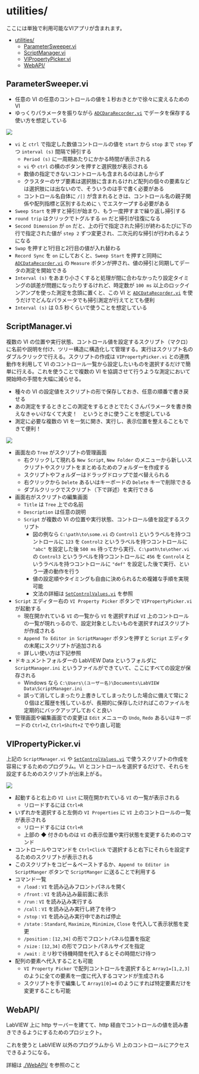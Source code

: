 utilities/
==

ここには単独で利用可能なVIアプリが含まれます。

- [utilities/](#utilities)
  - [ParameterSweeper.vi](#parametersweepervi)
  - [ScriptManager.vi](#scriptmanagervi)
  - [VIPropertyPicker.vi](#vipropertypickervi)
  - [WebAPI/](#webapi)

ParameterSweeper.vi
--

- 任意の VI の任意のコントロールの値を１秒おきとかで徐々に変えるための VI
- ゆっくりパラメータを振りながら [`ADCDaraRecorder.vi`](../hardware/#adcdatarecordervi--adc-の電圧値を記録するアプリ) でデータを保存する使い方を想定している

![](image4md/panel-ParameterSweeper.png)

- `vi` と `ctrl` で指定した数値コントロールの値を `start` から `stop` まで `step` ずつ `interval (s)` 間隔で掃引する
  - `Period (s)` に一周期あたりにかかる時間が表示される
  - `vi` や `ctrl` の横のボタンを押すと選択肢が表示される
  - 数値の指定できないコントロールも含まれるのはあしからず
  - クラスターのサブ要素は選択肢に含まれるけれど配列の個々の要素などは選択肢には出ないので、そういうのは手で書く必要がある
  - コントロール名自体に `/[]` が含まれるときは、コントロール名の親子関係や配列指標と区別するために `\` でエスケープする必要がある
- `Sweep Start` を押すと掃引が始まり、もう一度押すまで繰り返し掃引する
- `round trip` はクリックでトグルする `on` だと掃引が往復になる
- `Second Dimension` が `on` だと、上の行で指定された掃引が終わるたびに下の行で指定された値が `step 2` ずつ変更され、二次元的な掃引が行われるようになる
- `Swap` を押すと1行目と2行目の値が入れ替わる
- `Record Sync` を `on` にしておくと、`Sweep Start` を押すと同時に [`ADCDataRecorder.vi`](../hardware/#adcdatarecordervi--adc-の電圧値を記録するアプリ) の `Measure` ボタンが押され、値の掃引と同期してデータの測定を開始できる
- `Interval (s)` をあまり小さくすると処理が間に合わなかったり設定タイミングの誤差が問題になったりするけれど、時定数が `100 ms` 以上のロックインアンプを使った測定を念頭に置くと、この VI と [`ADCDataRecorder.vi`](../hardware/#adcdatarecordervi--adc-の電圧値を記録するアプリ) を使うだけでどんなパラメータでも掃引測定が行えてとても便利
- `Interval (s)` は 0.5 秒くらいで使うことを想定している

ScriptManager.vi
--

複数の VI の位置や実行状態、コントロール値を設定するスクリプト（マクロ）に名前や説明を付け、ツリー構造に構造化して管理する。実行はスクリプト名のダブルクリックで行える。スクリプトの作成は `VIPropertyPicker.vi` との連携動作を利用して VI のコントロール一覧から設定したいものを選択するだけで簡単に行える。これを使うことで複数の VI を協調させて行うような測定において開始時の手間を大幅に減らせる。

- 種々の VI の設定値をスクリプトの形で保存しておき、任意の順番で書き戻せる
- あの測定をするときとこの測定をするときとでたくさんパラメータを書き換えなきゃいけなくて大変！　というときに使うことを想定している
- 測定に必要な複数の VI を一気に開き、実行し、表示位置を整えることもできて便利！


![](image4md/panel-ScriptManager.png)

- 画面左の `Tree` がスクリプトの管理画面
  - 右クリックして現れる `New Script`, `New Folder` のメニューから新しいスクリプトやスクリプトをまとめるためのフォルダーを作成する
  - スクリプトやフォルダーはドラッグドロップで並べ替えられる
  - 右クリックから `Delete` あるいはキーボードの `Delete` キーで削除できる
  - ダブルクリックでスクリプト（下で詳述）を実行できる
- 画面右がスクリプトの編集画面
  - `Title` は `Tree` 上での名前
  - `Description` は任意の説明
  - `Script` が複数の VI の位置や実行状態、コントロール値を設定するスクリプト
    - 図の例なら `C:\path\to\some.vi` の `Control1` というラベルを持つコントロールに `123` を `Control2` というラベルを持つコントロールに `"abc"` を設定した後 `500 ms` 待ってから実行、`C:\path\to\other.vi` の `Control3` というラベルを持つコントロールに `456` を `Control4` というラベルを持つコントロールに `"def"` を設定した後で実行、という一連の動作を行う
    - 値の設定順やタイミングも自由に決められるため複雑な手順を実現可能
    - 文法の詳細は [`SetControlValues.vi`](../lib/SetGetControlValue/#setcontrolvaluesvi) を参照
- `Script` エディター右の `VI Property Picker` ボタンで `VIPropertyPicker.vi` が起動する
  - 現在開かれている `VI` の一覧から `VI` を選択すれば `VI` 上のコントロールの一覧が現れっるので、設定対象としたいものを選択すればスクリプトが作成される
  - `Append To Editor in ScriptManager` ボタンを押すと `Script` エディタの末尾にスクリプトが追加される
  - 詳しい使い方は下記参照
- ドキュメントフォルダーの LabVIEW Data というフォルダに `ScriptManager.ini` というファイルができていて、ここにすべての設定が保存される
  - Windows なら `C:\Users\(ユーザー名)\Documents\LabVIEW Data\ScriptManager.ini`
  - 誤って消してしまったり上書きしてしまったりした場合に備えて常に２０個ほど履歴を残しているが、長期的に保存したければこのファイルを定期的にバックアップしておくと良い
- 管理画面や編集画面での変更は `Edit` メニューの `Undo`, `Redo` あるいはキーボードの `Ctrl+Z`, `Ctrl+Shift+Z` でやり直し可能


VIPropertyPicker.vi
--

上記の `ScriptManager.vi` や [`SetControlValues.vi`](../lib/SetGetControlValue/#setcontrolvaluesvi) で使うスクリプトの作成を容易にするためのプログラム。VI とコントロールを選択するだけで、それらを設定するためのスクリプトが出来上がる。

![](image4md/panel-VIPropertyPicker.png)

- 起動すると右上の `VI List` に現在開かれている `VI` の一覧が表示される
  - リロードするには `Ctrl+R`
- いずれかを選択すると左側の `VI Properties` に `VI` 上のコントロールの一覧が表示される
  - リロードするには `Ctrl+R`
  - 上部の ◆ 付きのものは `VI` の表示位置や実行状態を変更するためのコマンド
- コントロールやコマンドを `Ctrl+Click` で選択すると右下にそれらを設定するためのスクリプトが表示される
- このスクリプトをコピー＆ペーストするか、`Append to Editor in ScriptManger` ボタンで `ScriptManger` に送ることで利用する
- コマンド一覧
  - `/load` : `VI` を読み込みフロントパネルを開く
  - `/front` : `VI` を読み込み最前面に表示
  - `/run` : `VI` を読み込み実行する
  - `/call` : `VI` を読み込み実行し終了を待つ
  - `/stop` : `VI` を読み込み実行中であれば停止
  - `/state` : `Standard`, `Maximize`, `Minimize`, `Close` を代入して表示状態を変更
  - `/position` : `[12,34]` の形でフロントパネル位置を指定
  - `/size` : `[12,34]` の形でフロントパネルサイズを指定
  - `/wait` : ミリ秒で待機時間を代入するとその時間だけ待つ
- 配列の要素へ代入することも可能
  - `VI Property Picker` で配列コントロールを選択すると `Array1=[1,2,3]` のように全ての要素を一度に代入するコマンドが生成される
  - スクリプトを手で編集して `Array1[0]=4` のようにすれば特定要素だけを変更することも可能

WebAPI/
--

LabVIEW 上に http サーバーを建てて、http 経由でコントロールの値を読み書きできるようにするためのプロジェクト。

これを使うと LabVIEW 以外のプログラムから VI 上のコントロールにアクセスできるようになる。

詳細は [./WebAPI/](WebAPI/) を参照のこと
